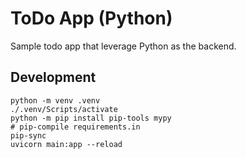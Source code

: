 # ToDo App (Python)

Sample todo app that leverage Python as the backend.

## Development

```shell
python -m venv .venv
./.venv/Scripts/activate
python -m pip install pip-tools mypy
# pip-compile requirements.in
pip-sync
uvicorn main:app --reload
```
